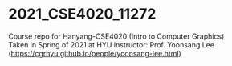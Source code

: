 # 2021_CSE4020_11272

Course repo for Hanyang-CSE4020 (Intro to Computer Graphics)  
Taken in Spring of 2021 at HYU
Instructor: Prof. Yoonsang Lee (https://cgrhyu.github.io/people/yoonsang-lee.html)
